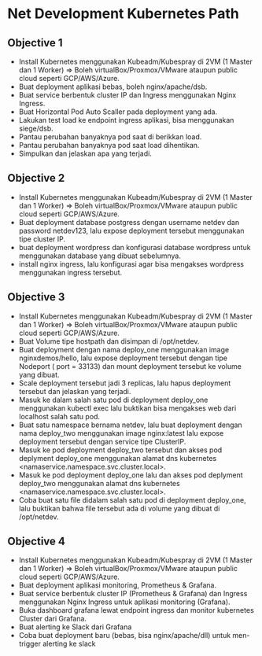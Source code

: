 # Net Development Kubernetes Path

## Objective 1

- Install Kubernetes menggunakan Kubeadm/Kubespray di 2VM (1 Master dan 1 Worker) => Boleh virtualBox/Proxmox/VMware ataupun public cloud seperti GCP/AWS/Azure.
- Buat deployment aplikasi bebas, boleh nginx/apache/dsb.
- Buat service berbentuk cluster IP dan Ingress menggunakan Nginx Ingress.
- Buat Horizontal Pod Auto Scaller pada deployment yang ada.
- Lakukan test load ke endpoint ingress aplikasi, bisa menggunakan siege/dsb.
- Pantau perubahan banyaknya pod saat di berikkan load.
- Pantau perubahan banyaknya pod saat load dihentikan.
- Simpulkan dan jelaskan apa yang terjadi.


## Objective 2

- Install Kubernetes menggunakan Kubeadm/Kubespray di 2VM (1 Master dan 1 Worker) => Boleh virtualBox/Proxmox/VMware ataupun public cloud seperti GCP/AWS/Azure.
- Buat deployment database postgress dengan username netdev dan password netdev123, lalu expose deployment tersebut menggunakan tipe cluster IP.
- buat deployment wordpress dan konfigurasi database wordpress untuk menggunakan database yang dibuat sebelumnya.
- install nginx ingress, lalu konfigurasi agar bisa mengakses wordpress menggunakan ingress tersebut.


## Objective 3

- Install Kubernetes menggunakan Kubeadm/Kubespray di 2VM (1 Master dan 1 Worker) => Boleh virtualBox/Proxmox/VMware ataupun public cloud seperti GCP/AWS/Azure.
- Buat Volume tipe hostpath dan disimpan di /opt/netdev.
- Buat deployment dengan nama deploy_one menggunakan image nginxdemos/hello, lalu expose deployment tersebut dengan tipe Nodeport ( port = 33133) dan mount deployment tersebut ke volume yang dibuat.
- Scale deployment tersebut jadi 3 replicas, lalu hapus deployment tersebut dan jelaskan yang terjadi.
- Masuk ke dalam salah satu pod di deployment deploy_one menggunakan kubectl exec lalu buktikan bisa mengakses web dari localhost salah satu pod.
- Buat satu namespace bernama netdev, lalu buat deployment dengan nama deploy_two menggunakan image nginx:latest lalu expose deployment tersebut dengan service tipe ClusterIP.
- Masuk ke pod deployment deploy_two tersebut dan akses pod deplyment deploy_one menggunakan alamat dns kubernetes <namaservice.namespace.svc.cluster.local>.
- Masuk ke pod deployment deploy_one lalu dan akses pod deplyment deploy_two menggunakan alamat dns kubernetes <namaservice.namespace.svc.cluster.local>.
- Coba buat satu file didalam salah satu pod di deployment deploy_one, lalu buktikan bahwa file tersebut ada di volume yang dibuat di /opt/netdev.


## Objective 4
- Install Kubernetes menggunakan Kubeadm/Kubespray di 2VM (1 Master dan 1 Worker) => Boleh virtualBox/Proxmox/VMware ataupun public cloud seperti GCP/AWS/Azure.
- Buat deployment aplikasi monitoring, Prometheus & Grafana.
- Buat service berbentuk cluster IP (Prometheus & Grafana) dan Ingress menggunakan Nginx Ingress untuk aplikasi monitoring (Grafana).
- Buka dashboard grafana lewat endpoint ingress dan monitor kubernetes Cluster dari Grafana.
- Buat alerting ke Slack dari Grafana
- Coba buat deployment baru (bebas, bisa nginx/apache/dll) untuk men-trigger alerting ke slack